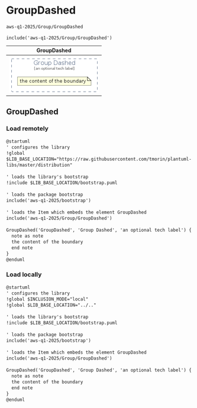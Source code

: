 # GroupDashed


```text
aws-q1-2025/Group/GroupDashed
```

```text
include('aws-q1-2025/Group/GroupDashed')
```



| GroupDashed |
| :---: |
| ![illustration for GroupDashed](../../aws-q1-2025/Group/GroupDashed.Local.png) |







## GroupDashed

### Load remotely
```plantuml
@startuml
' configures the library
!global $LIB_BASE_LOCATION="https://raw.githubusercontent.com/tmorin/plantuml-libs/master/distribution"

' loads the library's bootstrap
!include $LIB_BASE_LOCATION/bootstrap.puml

' loads the package bootstrap
include('aws-q1-2025/bootstrap')

' loads the Item which embeds the element GroupDashed
include('aws-q1-2025/Group/GroupDashed')

GroupDashed('GroupDashed', 'Group Dashed', 'an optional tech label') {
  note as note
  the content of the boundary
  end note
}
@enduml
```

### Load locally
```plantuml
@startuml
' configures the library
!global $INCLUSION_MODE="local"
!global $LIB_BASE_LOCATION="../.."

' loads the library's bootstrap
!include $LIB_BASE_LOCATION/bootstrap.puml

' loads the package bootstrap
include('aws-q1-2025/bootstrap')

' loads the Item which embeds the element GroupDashed
include('aws-q1-2025/Group/GroupDashed')

GroupDashed('GroupDashed', 'Group Dashed', 'an optional tech label') {
  note as note
  the content of the boundary
  end note
}
@enduml
```

